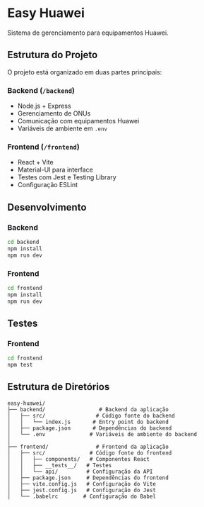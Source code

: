 # Easy Huawei

Sistema de gerenciamento para equipamentos Huawei.

## Estrutura do Projeto

O projeto está organizado em duas partes principais:

### Backend (`/backend`)
- Node.js + Express
- Gerenciamento de ONUs
- Comunicação com equipamentos Huawei
- Variáveis de ambiente em `.env`

### Frontend (`/frontend`)
- React + Vite
- Material-UI para interface
- Testes com Jest e Testing Library
- Configuração ESLint

## Desenvolvimento

### Backend
```bash
cd backend
npm install
npm run dev
```

### Frontend
```bash
cd frontend
npm install
npm run dev
```

## Testes

### Frontend
```bash
cd frontend
npm test
```

## Estrutura de Diretórios

```
easy-huawei/
├── backend/                 # Backend da aplicação
│   ├── src/                # Código fonte do backend
│   │   └── index.js       # Entry point do backend
│   ├── package.json       # Dependências do backend
│   └── .env              # Variáveis de ambiente do backend
│
├── frontend/               # Frontend da aplicação
│   ├── src/              # Código fonte do frontend
│   │   ├── components/   # Componentes React
│   │   ├── __tests__/   # Testes
│   │   └── api/         # Configuração da API
│   ├── package.json     # Dependências do frontend
│   ├── vite.config.js   # Configuração do Vite
│   ├── jest.config.js   # Configuração do Jest
│   └── .babelrc        # Configuração do Babel
``` 